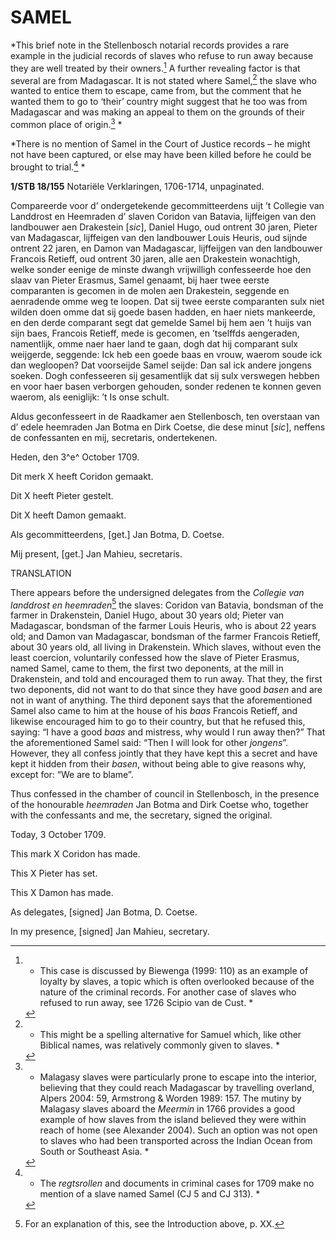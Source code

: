 # SAMEL

*This brief note in the Stellenbosch notarial records provides a rare
example in the judicial records of slaves who refuse to run away because
they are well treated by their owners.[^1] A further revealing
factor is that several are from Madagascar. It is not stated where
Samel,[^2] the slave who wanted to entice them to escape, came
from, but the comment that he wanted them to go to ‘their’ country might
suggest that he too was from Madagascar and was making an appeal to them
on the grounds of their common place of origin.[^3] *

*There is no mention of Samel in the Court of Justice records – he might
not have been captured, or else may have been killed before he could be
brought to trial.[^4] *

**1/STB 18/155** Notariële Verklaringen, 1706-1714, unpaginated.

Compareerde voor d’ ondergetekende gecommitteerdens uijt ’t Collegie van
Landdrost en Heemraden d’ slaven Coridon van Batavia, lijffeigen van den
landbouwer aen Drakestein \[*sic*\], Daniel Hugo, oud ontrent 30 jaren,
Pieter van Madagascar, lijffeigen van den landbouwer Louis Heuris, oud
sijnde ontrent 22 jaren, en Damon van Madagascar, lijffeijgen van den
landbouwer Francois Retieff, oud ontrent 30 jaren, alle aen Drakestein
wonachtigh, welke sonder eenige de minste dwangh vrijwilligh
confesseerde hoe den slaav van Pieter Erasmus, Samel genaamt, bij haer
twee eerste comparanten is gecomen in de molen aen Drakestein, seggende
en aenradende omme weg te loopen. Dat sij twee eerste comparanten sulx
niet wilden doen omme dat sij goede basen hadden, en haer niets
mankeerde, en den derde comparant segt dat gemelde Samel bij hem aen ’t
huijs van sijn baes, Francois Retieff, mede is gecomen, en ’tselffds
aengeraden, namentlijk, omme naer haer land te gaan, dogh dat hij
comparant sulx weijgerde, seggende: Ick heb een goede baas en vrouw,
waerom soude ick dan wegloopen? Dat voorseijde Samel seijde: Dan sal ick
andere jongens soeken. Dogh confesseeren sij gesamentlijk dat sij sulx
verswegen hebben en voor haer basen verborgen gehouden, sonder redenen
te konnen geven waerom, als eeniglijk: ’t Is onse schult.

Aldus geconfesseert in de Raadkamer aen Stellenbosch, ten overstaan van
d’ edele heemraden Jan Botma en Dirk Coetse, die dese minut \[*sic*\],
neffens de confessanten en mij, secretaris, ondertekenen.

Heden, den 3^e^ October 1709.

Dit merk X heeft Coridon gemaakt.

Dit X heeft Pieter gestelt.

Dit X heeft Damon gemaakt.

Als gecommitteerdens, \[get.\] Jan Botma, D. Coetse.

Mij present, \[get.\] Jan Mahieu, secretaris.

TRANSLATION

There appears before the undersigned delegates from the *Collegie van
landdrost en heemraden*[^5] the slaves: Coridon van Batavia, bondsman
of the farmer in Drakenstein, Daniel Hugo, about 30 years old; Pieter
van Madagascar, bondsman of the farmer Louis Heuris, who is about 22
years old; and Damon van Madagascar, bondsman of the farmer Francois
Retieff, about 30 years old, all living in Drakenstein. Which slaves,
without even the least coercion, voluntarily confessed how the slave of
Pieter Erasmus, named Samel, came to them, the first two deponents, at
the mill in Drakenstein, and told and encouraged them to run away. That
they, the first two deponents, did not want to do that since they have
good *basen* and are not in want of anything. The third deponent says
that the aforementioned Samel also came to him at the house of his
*baas* Francois Retieff, and likewise encouraged him to go to their
country, but that he refused this, saying: “I have a good *baas* and
mistress, why would I run away then?” That the aforementioned Samel
said: “Then I will look for other *jongens*”. However, they all confess
jointly that they have kept this a secret and have kept it hidden from
their *basen*, without being able to give reasons why, except for: “We
are to blame”.

Thus confessed in the chamber of council in Stellenbosch, in the
presence of the honourable *heemraden* Jan Botma and Dirk Coetse who,
together with the confessants and me, the secretary, signed the
original.

Today, 3 October 1709.

This mark X Coridon has made.

This X Pieter has set.

This X Damon has made.

As delegates, \[signed\] Jan Botma, D. Coetse.

In my presence, \[signed\] Jan Mahieu, secretary.

[^1]: * This case is discussed by Biewenga (1999: 110) as an example of
    loyalty by slaves, a topic which is often overlooked because of the
    nature of the criminal records. For another case of slaves who
    refused to run away, see 1726 Scipio van de Cust. *

[^2]: * This might be a spelling alternative for Samuel which, like
    other Biblical names, was relatively commonly given to slaves. *

[^3]: * Malagasy slaves were particularly prone to escape into the
    interior, believing that they could reach Madagascar by travelling
    overland, Alpers 2004: 59, Armstrong & Worden 1989: 157. The mutiny
    by Malagasy slaves aboard the *Meermin* in 1766 provides a good
    example of how slaves from the island believed they were within
    reach of home (see Alexander 2004). Such an option was not open to
    slaves who had been transported across the Indian Ocean from South
    or Southeast Asia. *

[^4]: * The *regtsrollen* and documents in criminal cases for 1709 make
    no mention of a slave named Samel (CJ 5 and CJ 313). *

[^5]:  For an explanation of this, see the Introduction above, p. XX.
